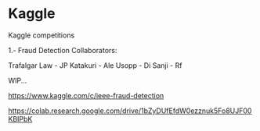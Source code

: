 # Kaggle
Kaggle competitions

1.- Fraud Detection
Collaborators:

Trafalgar Law - JP
Katakuri      - Ale
Usopp         - Di
Sanji         - Rf

WIP...

https://www.kaggle.com/c/ieee-fraud-detection

https://colab.research.google.com/drive/1bZyDUfEfdW0ezznuk5Fo8UJF00KBIPbK


